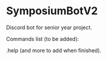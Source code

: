 # SymposiumBotV2
Discord bot for senior year project.

Commands list (to be added): 

.help
(and more to add when finished).

